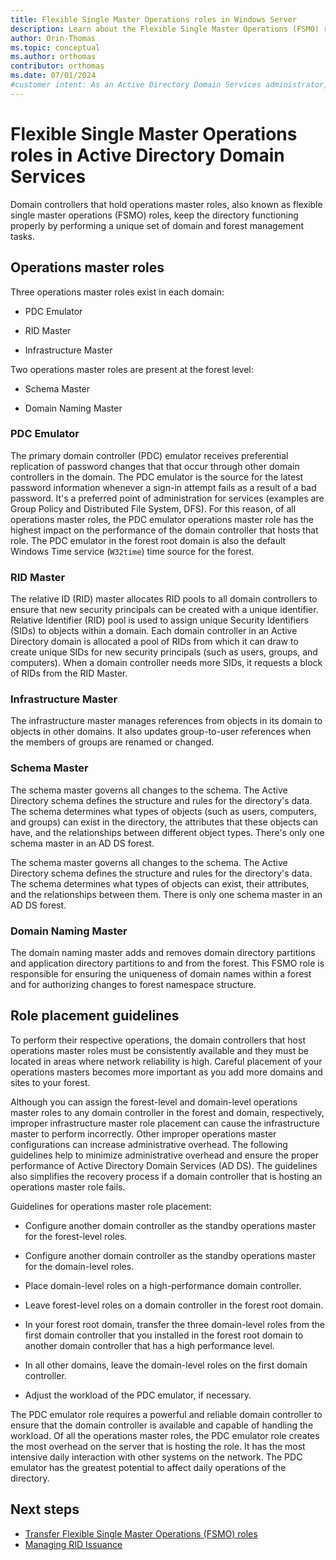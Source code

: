 ```yaml
---
title: Flexible Single Master Operations roles in Windows Server
description: Learn about the Flexible Single Master Operations (FSMO) roles in Active Directory Domain Services (AD DS) and how to place them effectively.
author: Orin-Thomas
ms.topic: conceptual
ms.author: orthomas
contributor: orthomas
ms.date: 07/01/2024
#customer intent: As an Active Directory Domain Services administrator, I need to understand the Flexible Single Master Operations (FSMO) roles so that I can place them effectively.
---
```


# Flexible Single Master Operations roles in Active Directory Domain Services

Domain controllers that hold operations master roles, also known as flexible single master operations (FSMO) roles, keep the directory functioning properly by performing a unique set of domain and forest management tasks.

## Operations master roles

Three operations master roles exist in each domain:

- PDC Emulator

- RID Master

- Infrastructure Master

Two operations master roles are present at the forest level:

- Schema Master

- Domain Naming Master

### PDC Emulator

The primary domain controller (PDC) emulator receives preferential replication of password changes that that occur through other domain controllers in the domain. The PDC emulator is the source for the latest password information whenever a sign-in attempt fails as a result of a bad password. It's a preferred point of administration for services (examples are Group Policy and Distributed File System, DFS). For this reason, of all operations master roles, the PDC emulator operations master role has the highest impact on the performance of the domain controller that hosts that role. The PDC emulator in the forest root domain is also the default Windows Time service (`W32time`) time source for the forest.

### RID Master

The relative ID (RID)  master allocates RID pools to all domain controllers to ensure that new security principals can be created with a unique identifier. Relative Identifier (RID) pool is used to assign unique Security Identifiers (SIDs) to objects within a domain. Each domain controller in an Active Directory domain is allocated a pool of RIDs from which it can draw to create unique SIDs for new security principals (such as users, groups, and computers). When a domain controller needs more SIDs, it requests a block of RIDs from the RID Master.

### Infrastructure Master

The infrastructure master manages references from objects in its domain to objects in other domains. It also updates group-to-user references when the members of groups are renamed or changed.

### Schema Master

The schema master governs all changes to the schema. The Active Directory schema defines the structure and rules for the directory's data. The schema determines what types of objects (such as users, computers, and groups) can exist in the directory, the attributes that these objects can have, and the relationships between different object types. There's only one schema master in an AD DS forest.

The schema master governs all changes to the schema. The Active Directory schema defines the structure and rules for the directory's data. The schema determines what types of objects can exist, their attributes, and the relationships between them. There is only one schema master in an AD DS forest.

### Domain Naming Master

The domain naming master adds and removes domain directory partitions and application directory partitions to and from the forest. This FSMO role is responsible for ensuring the uniqueness of domain names within a forest and for authorizing changes to forest namespace structure.

## Role placement guidelines

To perform their respective operations, the domain controllers that host operations master roles must be consistently available and they must be located in areas where network reliability is high. Careful placement of your operations masters becomes more important as you add more domains and sites to your forest.

Although you can assign the forest-level and domain-level operations master roles to any domain controller in the forest and domain, respectively, improper infrastructure master role placement can cause the infrastructure master to perform incorrectly. Other improper operations master configurations can increase administrative overhead. The following guidelines help to minimize administrative overhead and ensure the proper performance of Active Directory Domain Services (AD DS). The guidelines also simplifies the recovery process if a domain controller that is hosting an operations master role fails.

Guidelines for operations master role placement:

- Configure another domain controller as the standby operations master for the forest-level roles.

- Configure another domain controller as the standby operations master for the domain-level roles.

- Place domain-level roles on a high-performance domain controller.

- Leave forest-level roles on a domain controller in the forest root domain.

- In your forest root domain, transfer the three domain-level roles from the first domain controller that you installed in the forest root domain to another domain controller that has a high performance level.

- In all other domains, leave the domain-level roles on the first domain controller.

- Adjust the workload of the PDC emulator, if necessary.

The PDC emulator role requires a powerful and reliable domain controller to ensure that the domain controller is available and capable of handling the workload. Of all the operations master roles, the PDC emulator role creates the most overhead on the server that is hosting the role. It has the most intensive daily interaction with other systems on the network. The PDC emulator has the greatest potential to affect daily operations of the directory.

## Next steps

- [Transfer Flexible Single Master Operations (FSMO) roles](manage-fsmo-roles.md)
- [Managing RID Issuance](Managing-RID-Issuance.md)
